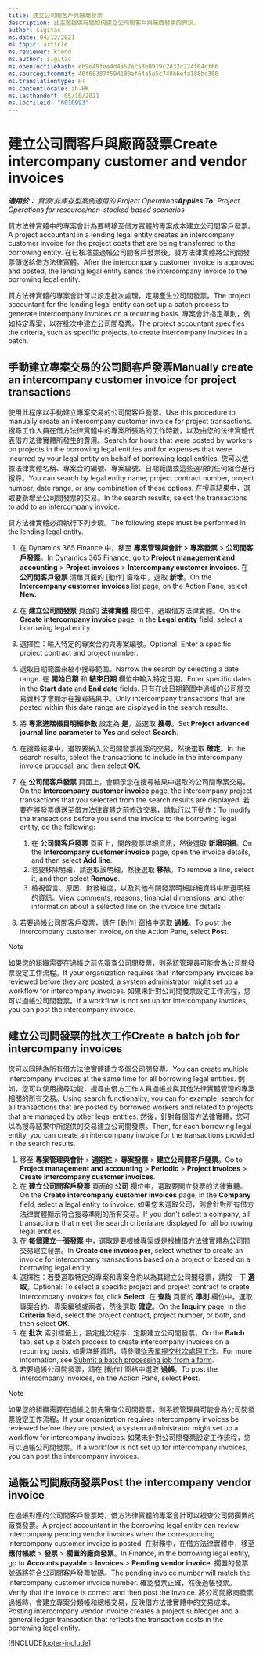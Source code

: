 ```yaml
---
title: 建立公司間客戶與廠商發票
description: 此主題提供有關如何建立公司間客戶與廠商發票的資訊。
author: sigitac
ms.date: 04/12/2021
ms.topic: article
ms.reviewer: kfend
ms.author: sigitac
ms.openlocfilehash: eb9e49fee4d4a52ec53e0919c2d32c224f04df66
ms.sourcegitcommit: 40f68387f594180af64a5e5c748b6efa188bd300
ms.translationtype: HT
ms.contentlocale: zh-HK
ms.lasthandoff: 05/10/2021
ms.locfileid: "6010993"
---
```

# <a name="create-intercompany-customer-and-vendor-invoices"></a><span data-ttu-id="3e30d-103">建立公司間客戶與廠商發票</span><span class="sxs-lookup"><span data-stu-id="3e30d-103">Create intercompany customer and vendor invoices</span></span>

<span data-ttu-id="3e30d-104">_**適用於：** 資源/非庫存型案例適用的 Project Operations_</span><span class="sxs-lookup"><span data-stu-id="3e30d-104">_**Applies To:** Project Operations for resource/non-stocked based scenarios_</span></span>

<span data-ttu-id="3e30d-105">貸方法律實體中的專案會計為要轉移至借方實體的專案成本建立公司間客戶發票。</span><span class="sxs-lookup"><span data-stu-id="3e30d-105">A project accountant in a lending legal entity creates an intercompany customer invoice for the project costs that are being transferred to the borrowing entity.</span></span> <span data-ttu-id="3e30d-106">在已核准並過帳公司間客戶發票後，貸方法律實體將公司間發票傳送給借方法律實體。</span><span class="sxs-lookup"><span data-stu-id="3e30d-106">After the intercompany customer invoice is approved and posted, the lending legal entity sends the intercompany invoice to the borrowing legal entity.</span></span>

<span data-ttu-id="3e30d-107">貸方法律實體的專案會計可以設定批次處理，定期產生公司間發票。</span><span class="sxs-lookup"><span data-stu-id="3e30d-107">The project accountant for the lending legal entity can set up a batch process to generate intercompany invoices on a recurring basis.</span></span> <span data-ttu-id="3e30d-108">專案會計指定準則，例如特定專案，以在批次中建立公司間發票。</span><span class="sxs-lookup"><span data-stu-id="3e30d-108">The project accountant specifies the criteria, such as specific projects, to create intercompany invoices in a batch.</span></span>

## <a name="manually-create-an-intercompany-customer-invoice-for-project-transactions"></a><span data-ttu-id="3e30d-109">手動建立專案交易的公司間客戶發票</span><span class="sxs-lookup"><span data-stu-id="3e30d-109">Manually create an intercompany customer invoice for project transactions</span></span> 

<span data-ttu-id="3e30d-110">使用此程序以手動建立專案交易的公司間客戶發票。</span><span class="sxs-lookup"><span data-stu-id="3e30d-110">Use this procedure to manually create an intercompany customer invoice for project transactions.</span></span> <span data-ttu-id="3e30d-111">搜尋工作人員在借方法律實體中的專案所張貼的工作時數，以及由您的法律實體代表借方法律實體所發生的費用。</span><span class="sxs-lookup"><span data-stu-id="3e30d-111">Search for hours that were posted by workers on projects in the borrowing legal entities and for expenses that were incurred by your legal entity on behalf of borrowing legal entities.</span></span> <span data-ttu-id="3e30d-112">您可以依據法律實體名稱、專案合約編號、專案編號、日期範圍或這些選項的任何組合進行搜尋。</span><span class="sxs-lookup"><span data-stu-id="3e30d-112">You can search by legal entity name, project contract number, project number, date range, or any combination of these options.</span></span> <span data-ttu-id="3e30d-113">在搜尋結果中，選取要新增至公司間發票的交易。</span><span class="sxs-lookup"><span data-stu-id="3e30d-113">In the search results, select the transactions to add to an intercompany invoice.</span></span> 

<span data-ttu-id="3e30d-114">貸方法律實體必須執行下列步驟。</span><span class="sxs-lookup"><span data-stu-id="3e30d-114">The following steps must be performed in the lending legal entity.</span></span> 

1. <span data-ttu-id="3e30d-115">在 Dynamics 365 Finance 中，移至 **專案管理與會計** > **專案發票** > **公司間客戶發票**。</span><span class="sxs-lookup"><span data-stu-id="3e30d-115">In Dynamics 365 Finance, go to **Project management and accounting** > **Project invoices** > **Intercompany customer invoices**.</span></span> <span data-ttu-id="3e30d-116">在 **公司間客戶發票** 清單頁面的 [動作] 窗格中，選取 **新增**。</span><span class="sxs-lookup"><span data-stu-id="3e30d-116">On the **Intercompany customer invoices**  list page, on the Action Pane, select **New.**</span></span>
2. <span data-ttu-id="3e30d-117">在 **建立公司間發票** 頁面的 **法律實體** 欄位中，選取借方法律實體。</span><span class="sxs-lookup"><span data-stu-id="3e30d-117">On the **Create intercompany invoice** page, in the **Legal entity** field, select a borrowing legal entity.</span></span>
3. <span data-ttu-id="3e30d-118">選擇性：輸入特定的專案合約與專案編號。</span><span class="sxs-lookup"><span data-stu-id="3e30d-118">Optional: Enter a specific project contract and project number.</span></span>
4. <span data-ttu-id="3e30d-119">選取日期範圍來縮小搜尋範圍。</span><span class="sxs-lookup"><span data-stu-id="3e30d-119">Narrow the search by selecting a date range.</span></span> <span data-ttu-id="3e30d-120">在 **開始日期** 和 **結束日期** 欄位中輸入特定日期。</span><span class="sxs-lookup"><span data-stu-id="3e30d-120">Enter specific dates in the **Start date** and **End date** fields.</span></span> <span data-ttu-id="3e30d-121">只有在此日期範圍中過帳的公司間交易資料才會顯示在搜尋結果中。</span><span class="sxs-lookup"><span data-stu-id="3e30d-121">Only intercompany transactions that are posted within this date range are displayed in the search results.</span></span>
5. <span data-ttu-id="3e30d-122">將 **專案進階帳目明細參數** 設定為 **是**，並選取 **搜尋**。</span><span class="sxs-lookup"><span data-stu-id="3e30d-122">Set **Project advanced journal line parameter** to **Yes** and select **Search**.</span></span>
6. <span data-ttu-id="3e30d-123">在搜尋結果中，選取要納入公司間發票提案的交易，然後選取 **確定**。</span><span class="sxs-lookup"><span data-stu-id="3e30d-123">In the search results, select the transactions to include in the intercompany invoice proposal, and then select **OK**.</span></span>
7. <span data-ttu-id="3e30d-124">在 **公司間客戶發票** 頁面上，會顯示您在搜尋結果中選取的公司間專案交易。</span><span class="sxs-lookup"><span data-stu-id="3e30d-124">On the **Intercompany customer invoice** page, the intercompany project transactions that you selected from the search results are displayed.</span></span> <span data-ttu-id="3e30d-125">若要在將發票傳送至借方法律實體之前修改交易，請執行以下動作：</span><span class="sxs-lookup"><span data-stu-id="3e30d-125">To modify the transactions before you send the invoice to the borrowing legal entity, do the following:</span></span>
  
    1. <span data-ttu-id="3e30d-126">在 **公司間客戶發票** 頁面上，開啟發票詳細資訊，然後選取 **新增明細**。</span><span class="sxs-lookup"><span data-stu-id="3e30d-126">On the **Intercompany customer invoice** page, open the invoice details, and then select **Add line**.</span></span>
    2. <span data-ttu-id="3e30d-127">若要移除明細，請選取該明細，然後選取 **移除**。</span><span class="sxs-lookup"><span data-stu-id="3e30d-127">To remove a line, select it, and then select **Remove**.</span></span>
    3. <span data-ttu-id="3e30d-128">檢視留言、原因、財務維度，以及其他有關發票明細詳細資料中所選明細的資訊。</span><span class="sxs-lookup"><span data-stu-id="3e30d-128">View comments, reasons, financial dimensions, and other information about a selected line on the invoice line details.</span></span>
    
8. <span data-ttu-id="3e30d-129">若要過帳公司間客戶發票，請在 [動作] 窗格中選取 **過帳**。</span><span class="sxs-lookup"><span data-stu-id="3e30d-129">To post the intercompany customer invoice, on the Action Pane, select **Post**.</span></span>

> [!NOTE]
> <span data-ttu-id="3e30d-130">如果您的組織需要在過帳之前先審查公司間發票，則系統管理員可能會為公司間發票設定工作流程。</span><span class="sxs-lookup"><span data-stu-id="3e30d-130">If your organization requires that intercompany invoices be reviewed before they are posted, a system administrator might set up a workflow for intercompany invoices.</span></span> <span data-ttu-id="3e30d-131">如果未針對公司間發票設定工作流程，您可以過帳公司間發票。</span><span class="sxs-lookup"><span data-stu-id="3e30d-131">If a workflow is not set up for intercompany invoices, you can post the intercompany invoice.</span></span>

## <a name="create-a-batch-job-for-intercompany-invoices"></a><span data-ttu-id="3e30d-132">建立公司間發票的批次工作</span><span class="sxs-lookup"><span data-stu-id="3e30d-132">Create a batch job for intercompany invoices</span></span>

<span data-ttu-id="3e30d-133">您可以同時為所有借方法律實體建立多個公司間發票。</span><span class="sxs-lookup"><span data-stu-id="3e30d-133">You can create multiple intercompany invoices at the same time for all borrowing legal entities.</span></span> <span data-ttu-id="3e30d-134">例如，您可以使用搜尋功能，搜尋由借方工作人員過帳並與其他法律實體管理的專案相關的所有交易。</span><span class="sxs-lookup"><span data-stu-id="3e30d-134">Using search functionality, you can for example, search for all transactions that are posted by borrowed workers and related to projects that are managed by other legal entities.</span></span> <span data-ttu-id="3e30d-135">然後，針對每個借方法律實體，您可以為搜尋結果中所提供的交易建立公司間發票。</span><span class="sxs-lookup"><span data-stu-id="3e30d-135">Then, for each borrowing legal entity, you can create an intercompany invoice for the transactions provided in the search results.</span></span>

1. <span data-ttu-id="3e30d-136">移至 **專案管理與會計** > **週期性** > **專案發票** > **建立公司間客戶發票**。</span><span class="sxs-lookup"><span data-stu-id="3e30d-136">Go to **Project management and accounting** > **Periodic** > **Project invoices** > **Create intercompany customer invoices**.</span></span>
2. <span data-ttu-id="3e30d-137">在 **建立公司間客戶發票** 頁面的 **公司** 欄位中，選取要開立發票的法律實體。</span><span class="sxs-lookup"><span data-stu-id="3e30d-137">On the **Create intercompany customer invoices** page, in the **Company**  field, select a legal entity to invoice.</span></span> <span data-ttu-id="3e30d-138">如果您未選取公司，則會針對所有借方法律實體顯示符合搜尋準則的所有交易。</span><span class="sxs-lookup"><span data-stu-id="3e30d-138">If you don't select a company, all transactions that meet the search criteria are displayed for all borrowing legal entities.</span></span>
3. <span data-ttu-id="3e30d-139">在 **每個建立一張發票** 中，選取是要根據專案或是根據借方法律實體為公司間交易建立發票。</span><span class="sxs-lookup"><span data-stu-id="3e30d-139">In **Create one invoice per**, select whether to create an invoice for intercompany transactions based on a project or based on a borrowing legal entity.</span></span>
4. <span data-ttu-id="3e30d-140">選擇性：若要選取特定的專案和專案合約以為其建立公司間發票，請按一下 **選取**。</span><span class="sxs-lookup"><span data-stu-id="3e30d-140">Optional: To select a specific project and project contract to create intercompany invoices for, click **Select**.</span></span> <span data-ttu-id="3e30d-141">在 **查詢** 頁面的 **準則** 欄位中，選取專案合約、專案編號或兩者，然後選取 **確定**。</span><span class="sxs-lookup"><span data-stu-id="3e30d-141">On the **Inquiry** page, in the **Criteria** field, select the project contract, project number, or both, and then select **OK**.</span></span>
5. <span data-ttu-id="3e30d-142">在 **批次** 索引標籤上，設定批次程序，定期建立公司間發票。</span><span class="sxs-lookup"><span data-stu-id="3e30d-142">On the **Batch** tab, set up a batch process to create intercompany invoices on a recurring basis.</span></span> <span data-ttu-id="3e30d-143">如需詳細資訊，請參閱[從表單提交批次處理工作](/dynamicsax-2012/appuser-itpro/submit-a-batch-processing-job-from-a-form)。</span><span class="sxs-lookup"><span data-stu-id="3e30d-143">For more information, see [Submit a batch processing job from a form](/dynamicsax-2012/appuser-itpro/submit-a-batch-processing-job-from-a-form).</span></span>
6. <span data-ttu-id="3e30d-144">若要過帳公司間發票，請在 [動作] 窗格中選取 **過帳**。</span><span class="sxs-lookup"><span data-stu-id="3e30d-144">To post the intercompany invoices, on the Action Pane, select **Post**.</span></span>

> [!NOTE]
> <span data-ttu-id="3e30d-145">如果您的組織需要在過帳之前先審查公司間發票，則系統管理員可能會為公司間發票設定工作流程。</span><span class="sxs-lookup"><span data-stu-id="3e30d-145">If your organization requires intercompany invoices be reviewed before they are posted, a system administrator might set up a workflow for intercompany invoices.</span></span> <span data-ttu-id="3e30d-146">如果未針對公司間發票設定工作流程，您可以過帳公司間發票。</span><span class="sxs-lookup"><span data-stu-id="3e30d-146">If a workflow is not set up for intercompany invoices, you can post the intercompany invoices.</span></span>

## <a name="post-the-intercompany-vendor-invoice"></a><span data-ttu-id="3e30d-147">過帳公司間廠商發票</span><span class="sxs-lookup"><span data-stu-id="3e30d-147">Post the intercompany vendor invoice</span></span>

<span data-ttu-id="3e30d-148">在過帳對應的公司間客戶發票時，借方法律實體的專案會計可以複查公司間擱置的廠商發票。</span><span class="sxs-lookup"><span data-stu-id="3e30d-148">A project accountant in the borrowing legal entity can review intercompany pending vendor invoices when the corresponding intercompany customer invoice is posted.</span></span> <span data-ttu-id="3e30d-149">在財務中，在借方法律實體中，移至 **應付帳款** > **發票** > **擱置的廠商發票**。</span><span class="sxs-lookup"><span data-stu-id="3e30d-149">In Finance, in the borrowing legal entity, go to **Accounts payable** > **Invoices** > **Pending vendor invoice**.</span></span> <span data-ttu-id="3e30d-150">擱置的發票號碼將符合公司間客戶發票號碼。</span><span class="sxs-lookup"><span data-stu-id="3e30d-150">The pending invoice number will match the intercompany customer invoice number.</span></span> <span data-ttu-id="3e30d-151">確認發票正確，然後過帳發票。</span><span class="sxs-lookup"><span data-stu-id="3e30d-151">Verify that the invoice is correct and then post the invoice.</span></span> <span data-ttu-id="3e30d-152">將公司間廠商發票過帳時，會建立專案分類帳和總帳交易，反映借方法律實體中的交易成本。</span><span class="sxs-lookup"><span data-stu-id="3e30d-152">Posting intercompany vendor invoice creates a project subledger and a general ledger transaction that reflects the transaction costs in the borrowing legal entity.</span></span>


[!INCLUDE[footer-include](../includes/footer-banner.md)]
